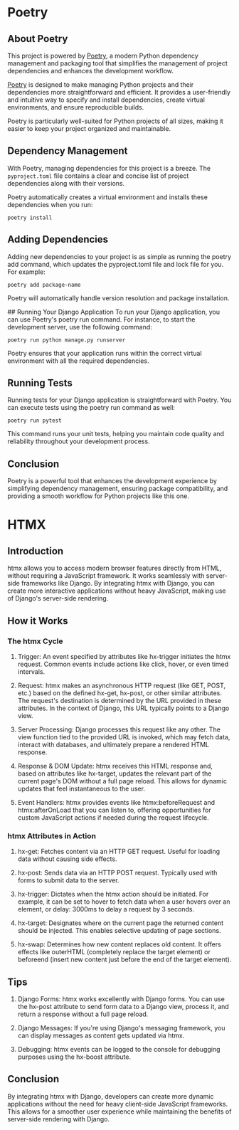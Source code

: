 # Poetry

## About Poetry

This project is powered by [Poetry](https://python-poetry.org/), a modern Python dependency management and packaging tool that simplifies the management of project dependencies and enhances the development workflow.

[Poetry](https://python-poetry.org/) is designed to make managing Python projects and their dependencies more straightforward and efficient. It provides a user-friendly and intuitive way to specify and install dependencies, create virtual environments, and ensure reproducible builds.

Poetry is particularly well-suited for Python projects of all sizes, making it easier to keep your project organized and maintainable.

## Dependency Management

With Poetry, managing dependencies for this project is a breeze. The `pyproject.toml` file contains a clear and concise list of project dependencies along with their versions.

Poetry automatically creates a virtual environment and installs these dependencies when you run:

    poetry install

## Adding Dependencies

Adding new dependencies to your project is as simple as running the poetry add command, which updates the pyproject.toml file and lock file for you. For example:

    poetry add package-name

Poetry will automatically handle version resolution and package installation.

## Running Your Django Application
To run your Django application, you can use Poetry's poetry run command. For instance, to start the development server, use the following command:

    poetry run python manage.py runserver

Poetry ensures that your application runs within the correct virtual environment with all the required dependencies.

## Running Tests

Running tests for your Django application is straightforward with Poetry. You can execute tests using the poetry run command as well:

    poetry run pytest

This command runs your unit tests, helping you maintain code quality and reliability throughout your development process.

## Conclusion

Poetry is a powerful tool that enhances the development experience by simplifying dependency management, ensuring package compatibility, and providing a smooth workflow for Python projects like this one.

# HTMX

## Introduction

htmx allows you to access modern browser features directly from HTML, without requiring a JavaScript framework. It works seamlessly with server-side frameworks like Django. By integrating htmx with Django, you can create more interactive applications without heavy JavaScript, making use of Django's server-side rendering.

## How it Works

### The htmx Cycle

1. Trigger: An event specified by attributes like hx-trigger initiates the htmx request. Common events include actions like click, hover, or even timed intervals.

2. Request: htmx makes an asynchronous HTTP request (like GET, POST, etc.) based on the defined hx-get, hx-post, or other similar attributes. The request's destination is determined by the URL provided in these attributes. In the context of Django, this URL typically points to a Django view.

3. Server Processing: Django processes this request like any other. The view function tied to the provided URL is invoked, which may fetch data, interact with databases, and ultimately prepare a rendered HTML response.

4. Response & DOM Update: htmx receives this HTML response and, based on attributes like hx-target, updates the relevant part of the current page's DOM without a full page reload. This allows for dynamic updates that feel instantaneous to the user.

5. Event Handlers: htmx provides events like htmx:beforeRequest and htmx:afterOnLoad that you can listen to, offering opportunities for custom JavaScript actions if needed during the request lifecycle.

### htmx Attributes in Action

1. hx-get: Fetches content via an HTTP GET request. Useful for loading data without causing side effects.

2. hx-post: Sends data via an HTTP POST request. Typically used with forms to submit data to the server.

3. hx-trigger: Dictates when the htmx action should be initiated. For example, it can be set to hover to fetch data when a user hovers over an element, or delay: 3000ms to delay a request by 3 seconds.

4. hx-target: Designates where on the current page the returned content should be injected. This enables selective updating of page sections.

5. hx-swap: Determines how new content replaces old content. It offers effects like outerHTML (completely replace the target element) or beforeend (insert new content just before the end of the target element).

## Tips

1. Django Forms: htmx works excellently with Django forms. You can use the hx-post attribute to send form data to a Django view, process it, and return a response without a full page reload.

2. Django Messages: If you're using Django's messaging framework, you can display messages as content gets updated via htmx.

3. Debugging: htmx events can be logged to the console for debugging purposes using the hx-boost attribute.

## Conclusion

By integrating htmx with Django, developers can create more dynamic applications without the need for heavy client-side JavaScript frameworks. This allows for a smoother user experience while maintaining the benefits of server-side rendering with Django.
